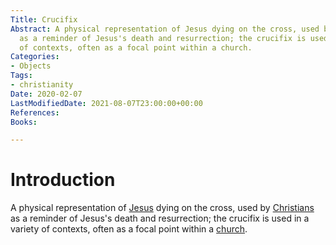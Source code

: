 ```yaml
---
Title: Crucifix
Abstract: A physical representation of Jesus dying on the cross, used by Christians
  as a reminder of Jesus's death and resurrection; the crucifix is used in a variety
  of contexts, often as a focal point within a church.
Categories:
- Objects
Tags:
- christianity
Date: 2020-02-07
LastModifiedDate: 2021-08-07T23:00:00+00:00
References: 
Books: 

---
```

# Introduction

A physical representation of [Jesus](/p/jesus/) dying on the cross, used by [Christians](/p/christianity/) as a reminder of Jesus's death and resurrection; the crucifix is used in a variety of contexts, often as a focal point within a [church](/p/church/).